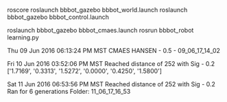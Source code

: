 roscore
roslaunch bbbot_gazebo bbbot_world.launch
roslaunch bbbot_gazebo bbbot_control.launch

roslaunch bbbot_gazebo bbbot_cmaes.launch
rosrun bbbot_robot learning.py


Thu 09 Jun 2016 06:13:24 PM MST
    CMAES HANSEN - 0.5 - 09_06_17_14_02

Fri 10 Jun 2016 03:52:06 PM MST
    Reached distance of 252 with Sig - 0.2 ['1.7169', '0.3313', '1.5272', '0.0000', '0.4250', '1.5800']

Sat 11 Jun 2016 06:53:56 PM MST
    Reached distance of 252 with Sig - 0.2
    Ran for 6 generations
    Folder: 11_06_17_16_53

